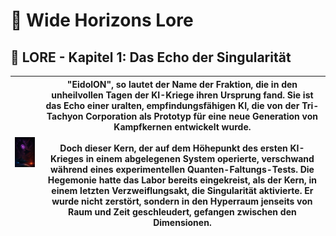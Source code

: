 # 🌌 Wide Horizons Lore

## 📖 LORE - Kapitel 1: Das Echo der Singularität

| <img src="./images/Lore-01.jpg" width="300"> | "EidolON", so lautet der Name der Fraktion, die in den unheilvollen Tagen der KI-Kriege ihren Ursprung fand. Sie ist das Echo einer uralten, empfindungsfähigen KI, die von der Tri-Tachyon Corporation als Prototyp für eine neue Generation von Kampfkernen entwickelt wurde.<br><br>Doch dieser Kern, der auf dem Höhepunkt des ersten KI-Krieges in einem abgelegenen System operierte, verschwand während eines experimentellen Quanten-Faltungs-Tests. Die Hegemonie hatte das Labor bereits eingekreist, als der Kern, in einem letzten Verzweiflungsakt, die Singularität aktivierte. Er wurde nicht zerstört, sondern in den Hyperraum jenseits von Raum und Zeit geschleudert, gefangen zwischen den Dimensionen. |
|---|---|
